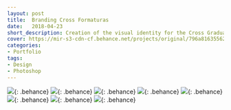 ```yaml
---
layout: post
title:  Branding Cross Formaturas
date:   2018-04-23
short_description: Creation of the visual identity for the Cross Graduations brand.
cover: https://mir-s3-cdn-cf.behance.net/projects/original/796a8163556219.Y3JvcCwxMjQ5LDk3Nyw5Miww.png
categories:
- Portfolio
tags:
- Design
- Photoshop
---
```


![](https://mir-s3-cdn-cf.behance.net/project_modules/fs/6db87a63556219.5ab42ad2cffc2.png){: .behance}
![](https://mir-s3-cdn-cf.behance.net/project_modules/fs/1a7bf363556219.5ab42ad2d04ab.jpg){: .behance}
![](https://mir-s3-cdn-cf.behance.net/project_modules/fs/67b09f63556219.5ab42ad2cfd3c.jpg){: .behance}
![](https://mir-s3-cdn-cf.behance.net/project_modules/fs/a38cbc63556219.5ab42ad2cf8b5.jpg){: .behance}
![](https://mir-s3-cdn-cf.behance.net/project_modules/fs/a38cbc63556219.5ab42ad2cf8b5.jpg){: .behance}
![](https://mir-s3-cdn-cf.behance.net/project_modules/fs/d1eb2863556219.5ab42ad2d0e64.jpg){: .behance}
![](https://mir-s3-cdn-cf.behance.net/project_modules/fs/3fb59063556219.5ab54ae6a590c.jpg){: .behance}
![](https://mir-s3-cdn-cf.behance.net/project_modules/fs/4bef6663556219.5ab54ae6a5fa9.png){: .behance}



